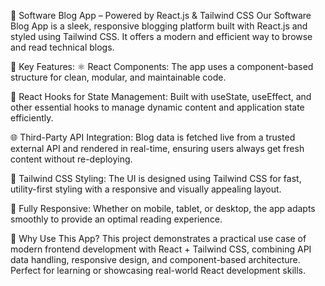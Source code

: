 📘 Software Blog App – Powered by React.js & Tailwind CSS
Our Software Blog App is a sleek, responsive blogging platform built with React.js and styled using Tailwind CSS. It offers a modern and efficient way to browse and read technical blogs.

🔧 Key Features:
⚛️ React Components: The app uses a component-based structure for clean, modular, and maintainable code.

🔁 React Hooks for State Management: Built with useState, useEffect, and other essential hooks to manage dynamic content and application state efficiently.

🌐 Third-Party API Integration: Blog data is fetched live from a trusted external API and rendered in real-time, ensuring users always get fresh content without re-deploying.

🎨 Tailwind CSS Styling: The UI is designed using Tailwind CSS for fast, utility-first styling with a responsive and visually appealing layout.

📱 Fully Responsive: Whether on mobile, tablet, or desktop, the app adapts smoothly to provide an optimal reading experience.

🚀 Why Use This App?
This project demonstrates a practical use case of modern frontend development with React + Tailwind CSS, combining API data handling, responsive design, and component-based architecture. Perfect for learning or showcasing real-world React development skills.
